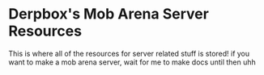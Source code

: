 # Derpbox's Mob Arena Server Resources

This is where all of the resources for server related stuff is stored! if you want to make a mob arena server, wait for me to make docs until then uhh
